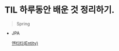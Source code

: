 # TIL 하루동안 배운 것 정리하기.

> Spring

- JPA

  [엔티티(Entity)](https://github.com/Hyerim926/TIL/blob/master/Spring/%EC%97%94%ED%8B%B0%ED%8B%B0.md)
